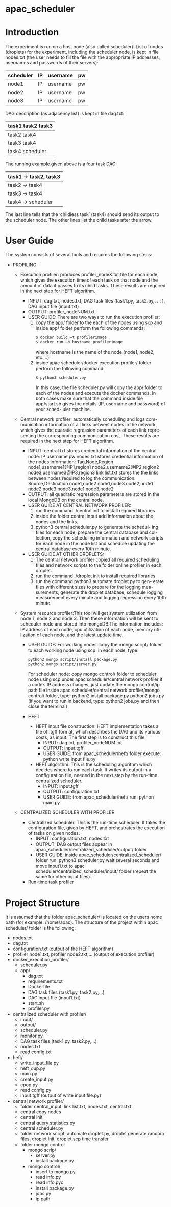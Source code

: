 # apac_scheduler

# Introduction
The experiment is run on a host node (also called scheduler).
List of nodes (droplets) for the experiment, including the scheduler node, is
kept in file nodes.txt (the user needs to fill the file with the appropriate IP addresses,
usernames and passwords of their servers):

| scheduler | IP |username | pw |
| ------ |----|--|-- |
| node1 | IP| username |pw |
| node2 | IP| username| pw |
| node3  | IP |username |pw |

DAG description (as adjacency list) is kept in file dag.txt:

| task1 task2 task3 |
| ------ |
| task2 task4 |
| task3 task4 |
| task4 scheduler  |

The running example given above is a four task DAG:

| task1 -> task2, task3 |
| ------ |
| task2 -> task4 |
| task3 ->  task4 |
| task4 ->  scheduler  |

The last line tells that the ‘childless task’ (task4) should send its output to
the scheduler node. The other lines list the child tasks after the arrow.

# User Guide
The system consists of several tools and requires the following steps:
  - PROFILING:
    - Execution profiler: produces profiler_nodeX.txt file for each node,
    which gives the execution time of each task on that node and the
    amount of data it passes to its child tasks. These results are required
    in the next step for HEFT algorithm.
        - INPUT: dag.txt, nodes.txt, DAG task files (task1.py, task2.py,. . . ),
        DAG input file (input.txt)
        - OUTPUT: profiler_nodeNUM.txt
        - USER GUIDE: There are two ways to run the execution profiler:
            1. copy the app/ folder to the each of the nodes using scp and
            inside app/ folder perform the following commands:
                ```sh
                $ docker build –t profilerimage .
                $ docker run –h hostname profilerimage
                ```
                where hostname is the name of the node (node1, node2,
                etc.,..).
            2. inside apac scheduler/docker execution profiler/ folder
            perform the following command:
                ```sh
                $ python3 scheduler.py
                 ```
                In this case, the file scheduler.py will copy the app/ folder
                to each of the nodes and execute the docker commands.
            In both cases make sure that the command inside file app/start.sh
            gives the details (IP, username and password) of your sched-
            uler machine.
    - Central network profiler: automatically scheduling and logs com-
    munication information of all links betweet nodes in the network,
    which gives the quaratic regression parameters of each link repre-
    senting the corresponding communication cost. These results are
    required in the next step for HEFT algorithm.
        - INPUT: central.txt stores credential information of the central node:
        IP username pw 
        nodes.txt stores credential information of the nodes information:
        Tag,Node,Region
        node1,username1@IP1,region1
        node2,username2@IP2,region2
        node3,username3@IP3,region3
        link list.txt stores the the links between nodes required to log
        the communication.
        Source,Destination
        node1,node2
        node1,node3
        node2,node1
        node2,node3
        node3,node1
        node3,node2
        - OUTPUT: all quadratic regression parameters are stored in the
        local MongoDB on the central node.
        - USER GUIDE AT CENTRAL NETWORK PROFILER:
            1. run the command ./central init to install required libraries
            2. inside the folder central input add information about the
            nodes and the links.
            3. python3 central scheduler.py to generate the schedul-
            ing files for each node, prepare the central database and col-
            lection, copy the scheduling information and network scripts
            for each node in the node list and schedule updating the
            central database every 10th minute.  
        - USER GUIDE AT OTHER DROPLETS:
            1. The central network profiler copied all required scheduling
            files and network scripts to the folder online profiler in each
            droplet.
            2. run the command ./droplet init to install required libraries
            3. run the command python3 automate droplet.py to gen-
            erate files with different sizes to prepare for the logging mea-
            surements, generate the droplet database, schedule logging
            measurement every minute and logging regression every 10th
            minute.
    - System resource profiler:This tool will get system utilization from
    node 1, node 2 and node 3. Then these information will be sent to
    scheduler node and stored into mongoDB.The information includes:
    IP address of each node, cpu utilization of each node, memory uti-
    lization of each node, and the latest update time.
        - USER GUIDE:
        For working nodes: copy the mongo script/ folder to each
        working node using scp.
        in each node, type:
            ```sh
            python2 mongo script/install package.py
            python2 mongo script/server.py
            ```
            For scheduler node: copy mongo control/ folder to scheduler node using scp under apac                   scheduler/central network profiler if a node’s IP address changes, just update the mongo                control/ip path file inside apac scheduler/central network profiler/mongo control/ folder,              type: python2 install package.py
            python2 jobs.py (if you want to run in backend, type: python2 jobs.py and then close the                terminal)
            
      - HEFT
        -  HEFT input file construction: HEFT implementation takes a
        file of .tgff format, which describes the DAG and its various costs, as
        input. The first step is to construct this file.
            - INPUT: dag.txt, profiler_nodeNUM.txt
            - OUTPUT: input.tgff
            - USER GUIDE: from apac_scheduler/heft/ folder execute:
            python write input file.py
        - HEFT algorithm. This is the scheduling algorithm which decides
        where to run each task. It writes its output in a configuration file,
        needed in the next step by the run-time centralized scheduler.
            - INPUT: input.tgff
            - OUTPUT: configuration.txt
            - USER GUIDE: from apac_scheduler/heft/ run:
            python main.py

    - CENTRALIZED SCHEDULER WITH PROFILER
        - Centralized scheduler. This is the run-time scheduler. It takes the
        configuration file, given by HEFT, and orchestrates the execution of
        tasks on given nodes.
            - INPUT: configuration.txt, nodes.txt
            - OUTPUT: DAG output files appear in apac_scheduler/centralized_scheduler/output/
            folder
            - USER GUIDE: inside apac_scheduler/centralized_scheduler/
            folder run:
            python3 scheduler.py
            wait several seconds and move input1.txt to apac scheduler/centralized_scheduler/input/
            folder (repeat the same for other input files).
        - Run-time task profiler
        
        
# Project Structure 

It is assumed that the folder apac_scheduler/ is located on the users home path
(for example: /home/apac). The structure of the project within apac scheduler/
folder is the following:

- nodes.txt
- dag.txt
- configuration.txt (output of the HEFT algorithm)
- profiler node1.txt, profiler node2.txt,... (output of execution profiler)
- docker_execution_profiler/
    - scheduler.py
    - app/
        - dag.txt
        - requirements.txt
        - Dockerfile
        - DAG task files (task1.py, task2.py,...)
        - DAG input file (input1.txt)
        - start.sh
        - profiler.py
- centralized scheduler with profiler/
    - input/
    - output/
    - scheduler.py
    - monitor.py
    - DAG task files (task1.py, task2.py,...)
    - nodes.txt
    - read config.txt
- heft/
    - write_input_file.py
    - heft_dup.py
    - main.py
    - create_input.py
    - cpop.py
    - read config.py
    - input.tgff (output of write input file.py)
- central network profiler/
    - folder central_input: link list.txt, nodes.txt, central.txt
    - central copy nodes
    - central init
    - central query statistics.py
    - central scheduler.py
    - folder network script: automate droplet.py, droplet generate random files, droplet init, droplet scp time transfer
    - folder mongo control
        - mongo scrip/
            - server.py
            - install package.py
        - mongo control/
            - insert to mongo.py
            - read info.py
            - read info.pyc
            - install package.py
            - jobs.py
            - ip path
        
            
            
            
